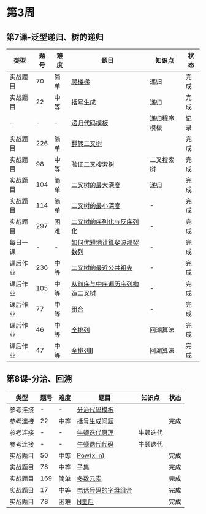 # 第3周
## 第7课-泛型递归、树的递归
|类型|题号|难度|题目|知识点|状态|
|---|---|---|---|---|---|
|实战题目|70|简单|[爬楼梯](../Week_01/climbStairs)|递归|完成|
|实战题目|22|中等|[括号生成](../Week_02/generateParenthesis)|递归|完成|
|-|-|-|[递归代码模板](./recursionTemplate)|递归程序模板|记录|
|实战题目|226|简单|[翻转二叉树](./invertBinaryTree)||完成|
|实战题目|98|中等|[验证二叉搜索树](./validateBinarySearchTree)|二叉搜索树|完成|
|实战题目|104|简单|[二叉树的最大深度](../Week_02/maxDepthOfBinaryTree)|递归|完成|
|实战题目|114|简单|[二叉树的最小深度](../Week_02/minimumDepthOfBinaryTree)|-|完成|
|实战题目|297|困难|[二叉树的序列化与反序列化](./serializeAndDeserializeBinaryTree)|-|完成|
|每日一课|-|-|[如何优雅地计算斐波那契数列](./fibonacci)|-|完成|
|课后作业|236|中等|[二叉树的最近公共祖先](./lowestCommonAncestor)|-|完成|
|课后作业|105|中等|[从前序与中序遍历序列构造二叉树](./constructBinaryTree)|-|完成|
|课后作业|77|中等|[组合](./combinations)|-|完成|
|课后作业|46|中等|[全排列](./permutations)|回溯算法|完成|
|课后作业|47|中等|[全排列II](./permutationsII)|回溯算法|完成|
## 第8课-分治、回溯
|类型|题号|难度|题目|知识点|状态|
|---|---|---|---|---|---|
|参考连接|-|-|[分治代码模板](https://shimo.im/docs/3xvghYh3JJPKwdvt/read)|||
|参考连接|22|中等|[括号生成问题](../Week_02/generateParenthesis)||完成|
|参考连接|-|-|[牛顿迭代原理](http://www.matrix67.com/blog/archives/361)|牛顿迭代||
|参考连接|-|-|[牛顿迭代代码](http://www.voidcn.com/article/p-eudisdmk-zm.html)|牛顿迭代||
|实战题目|50|中等|[Pow(x, n)](../Week03/powXN)||完成|
|实战题目|78|中等|[子集](./subsets)||完成|
|实战题目|169|简单|[多数元素](./majorityElement)||完成|
|实战题目|17|中等|[电话号码的字母组合](./letterCombinations)||完成|
|实战题目|78|困难|[N皇后](../Week_03/nQueens)||完成|
